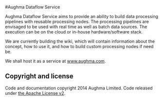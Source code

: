 #Aughma Dataflow Service

Aughma Dataflow Service aims to provide an ability to build data processing pipelines with reusable processing nodes. The processing pipelines are envisaged to be used with real time as well as batch data sources. The execution can be on the cloud or in-house hardware/software stack.

We are currently building the wiki, which will contain information about the concept, how to use it, and how to build custom processing nodes if need be.

We shall host it as a service at www.aughma.com.

## Copyright and license

Code and documentation copyright 2014 Aughma Limited. Code released under [the Apache License v2](LICENSE.md).

